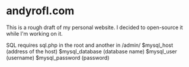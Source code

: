 andyrofl.com
===

This is a rough draft of my personal website. I decided to open-source it while I'm working on it.


SQL
requires sql.php in the root and another in /admin/
$mysql_host	(address of the host)
$mysql_database	(database name)
$mysql_user	(username)
$mysql_password	(password)